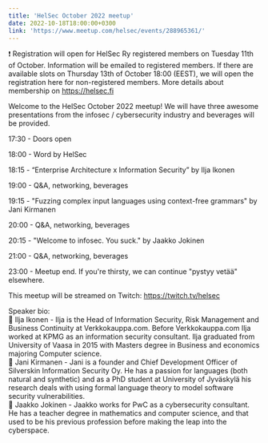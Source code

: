 ```yaml
---
title: 'HelSec October 2022 meetup'
date: 2022-10-18T18:00:00+0300
link: 'https://www.meetup.com/helsec/events/288965361/'
---
```


❗ Registration will open for HelSec Ry registered members on Tuesday 11th of October. Information will be emailed to registered members. If there are available slots on Thursday 13th of October 18:00 (EEST), we will open the registration here for non-registered members. More details about membership on <https://helsec.fi>

 Welcome to the HelSec October 2022 meetup! We will have three awesome presentations from the infosec / cybersecurity industry and beverages will be provided.

 17:30 - Doors open

 18:00 - Word by HelSec

 18:15 - “Enterprise Architecture x Information Security” by Ilja Ikonen

 19:00 - Q&A, networking, beverages

 19:15 - "Fuzzing complex input languages using context-free grammars" by Jani Kirmanen

 20:00 - Q&A, networking, beverages

 20:15 - "Welcome to infosec. You suck." by Jaakko Jokinen

 21:00 - Q&A, networking, beverages

 23:00 - Meetup end. If you're thirsty, we can continue "pystyy vetää" elsewhere.

 This meetup will be streamed on Twitch: <https://twitch.tv/helsec>

 Speaker bio:  
🔷 Ilja Ikonen - Ilja is the Head of Information Security, Risk Management and Business Continuity at Verkkokauppa.com. Before Verkkokauppa.com Ilja worked at KPMG as an information security consultant. Ilja graduated from University of Vaasa in 2015 with Masters degree in Business and economics majoring Computer science.  
🔷 Jani Kirmanen - Jani is a founder and Chief Development Officer of Silverskin Information Security Oy. He has a passion for languages (both natural and synthetic) and as a PhD student at University of Jyväskylä his research deals with using formal language theory to model software security vulnerabilities.  
🔷 Jaakko Jokinen - Jaakko works for PwC as a cybersecurity consultant. He has a teacher degree in mathematics and computer science, and that used to be his previous profession before making the leap into the cyberspace.

 